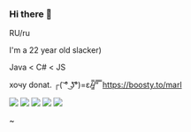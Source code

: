 ### Hi there 👋
RU/ru

I'm a 22 year old slacker)

Java < C# < JS

хочу donat. ┌( ͝° ͜ʖ͡°)=ε/̵͇̿/’̿’̿ ̿   https://boosty.to/marl

![](httpstps://github-profile-summary-cards.vercel.app/api/cards/profile-details?username=MrMarL&theme=nord_dark)
![](https://github-profile-summary-cards.vercel.app/api/cards/repos-per-language?username=MrMarL&theme=nord_dark)
![](https://github-profile-summary-cards.vercel.app/api/cards/most-commit-language?username=MrMarL&theme=nord_dark)
![](https://github-profile-summary-cards.vercel.app/api/cards/stats?username=MrMarL&theme=nord_dark)
![](https://github-profile-summary-cards.vercel.app/api/cards/productive-time?username=MrMarL&theme=nord_dark)

~
